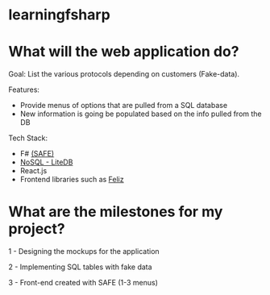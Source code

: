 # learningfsharp

# What will the web application do?
Goal: List the various protocols depending on customers (Fake-data).

Features:
- Provide menus of options that are pulled from a SQL database 
- New information is going be populated based on the info pulled from the DB

Tech Stack: 
- F# [(SAFE)](https://safe-stack.github.io/docs/)
- [NoSQL - LiteDB](https://github.com/Zaid-Ajaj/LiteDB.FSharp)
- React.js 
- Frontend libraries such as [Feliz](https://github.com/Zaid-Ajaj/Feliz)

# What are the milestones for my project?
1 - Designing the mockups for the application 

2 - Implementing SQL tables with fake data

3 - Front-end created with SAFE (1-3 menus)
